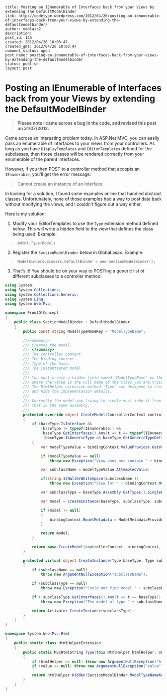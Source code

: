 ```
title: Posting an IEnumerable of Interfaces back from your Views by extending the DefaultModelBinder
link: http://codetype.wordpress.com/2012/04/26/posting-an-ienumerable-of-interfaces-back-from-your-views-by-extending-the-defaultmodelbinder/
author: mablair2
description:
post_id: 145
created: 2012/04/26 18:03:47
created_gmt: 2012/04/26 10:03:47
comment_status: open
post_name: posting-an-ienumerable-of-interfaces-back-from-your-views-by-extending-the-defaultmodelbinder
status: publish
layout: post
```

# Posting an IEnumerable of Interfaces back from your Views by extending the DefaultModelBinder

> **Please note I came across a bug in the code, and revised this post on 31/07/2012.**

Came across an interesting problem today. In ASP.Net MVC, you can easily pass an enumerable of interfaces to your views from your controllers. As long as you have `DisplayTemplates` and `EditorTemplates` defined for the subclasses, then those classes will be rendered correctly from your enumerable of the parent interfaces.

However, if you then POST to a controller method that accepts an `IEnumerable`, you'll get the error message:

> Cannot create an instance of an Interface

In looking for a solution, I found some examples online that handled abstract classes. Unfortunately, none of those examples had a way to post data back without modifying the views, and I couldn't figure out a way either.

Here is my solution:

1) Modify your EditorTemplates to use the `Type` extension method defined below. This will write a hidden field to the view that defines the class being used. Example:

> ` @Html.Type(Model) `

2) Register the `SectionModelBinder` below in Global.asax. Example:

> ` ModelBinders.Binders.DefaultBinder = new SectionModelBinder(); `

3) That's it! You should be on your way to POSTing a generic list of different subclasses to a controller method.

``` cs
using System;
using System.Collections;
using System.Collections.Generic;
using System.Linq;
using System.Web.Mvc;

namespace ProofOfConcept
{
    public class SectionModelBinder : DefaultModelBinder
    {
        public const string ModelTypeNameKey = "ModelTypeName";

        ///<summary>
        /// Creates the model.
        /// </summary>
        /// The controller context.
        /// The binding context.
        /// Type of the base.
        /// The instantiated model
        ///
        /// You must create a hidden field named 'ModelTypeName' on the View,
        /// where the value is the Full name of the class you are trying to create.
        /// The HtmlHelper extension method 'Type' was designed to create this field
        /// and hide the implementation details.
        ///
        /// Currently the model you trying to create must inherit from a base class
        /// that is the same assembly.
        ///
        protected override object CreateModel(ControllerContext controllerContext, ModelBindingContext bindingContext, Type baseType)
        {
            if (baseType.IsInterface &&
                (baseType != typeof(IEnumerable)) &&
                !baseType.GetInterfaces().Any(t => t == typeof(IEnumerable)) &&
                !(baseType.IsGenericType && baseType.GetGenericTypeDefinition() == typeof(IEnumerable)))
            {
                var modelTypeValue = bindingContext.ValueProvider.GetValue(bindingContext.ModelName + "." + ModelTypeNameKey);

                if (modelTypeValue == null)
                    throw new Exception("View does not contain " + bindingContext.ModelName + "." + ModelTypeNameKey + " field.");

                var subclassName = modelTypeValue.AttemptedValue;

                if(string.IsNullOrWhiteSpace(subclassName ))
                    throw new Exception("View for " + bindingContext.ModelName + " does not have a value set for the " + ModelTypeNameKey + " field.");

                var subclassType = baseType.Assembly.GetTypes().SingleOrDefault(x => (x.FullName == subclassName));

                var model = CreateInstance(baseType, subclassType, subclassName);

                if (model != null)
                {
                    bindingContext.ModelMetadata = ModelMetadataProviders.Current.GetMetadataForType(() => model, subclassType);
                }

                return model;
            }

            return base.CreateModel(controllerContext, bindingContext, baseType);
        }

        protected virtual object CreateInstance(Type baseType, Type subclassType, string subclassName)
        {
            if (subclassName == null)
                throw new ArgumentNullException("subclassName");

            if (subclassType == null)
                throw new Exception("Could not find model " + subclassName);

            if (!subclassType.GetInterfaces().Any(t => t == baseType))
                throw new Exception("The model of type " + subclassName + " does not implement " + baseType.FullName);

            return Activator.CreateInstance(subclassType);
        }
    }
}
```

``` cs
namespace System.Web.Mvc.Html
{
    public static class HtmlHelperExtension
    {
        public static MvcHtmlString Type(this HtmlHelper htmlHelper, object value)
        {
            if (htmlHelper == null) throw new ArgumentNullException("htmlHelper");
            if (value == null) throw new ArgumentNullException("value");

            return htmlHelper.Hidden(SectionModelBinder.ModelTypeNameKey, value.GetType().FullName);
        }
    }
}
```

